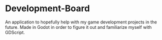 # Development-Board
An application to hopefully help with my game development projects in the future. Made in Godot in order to figure it out and familiarize myself with GDScript.
